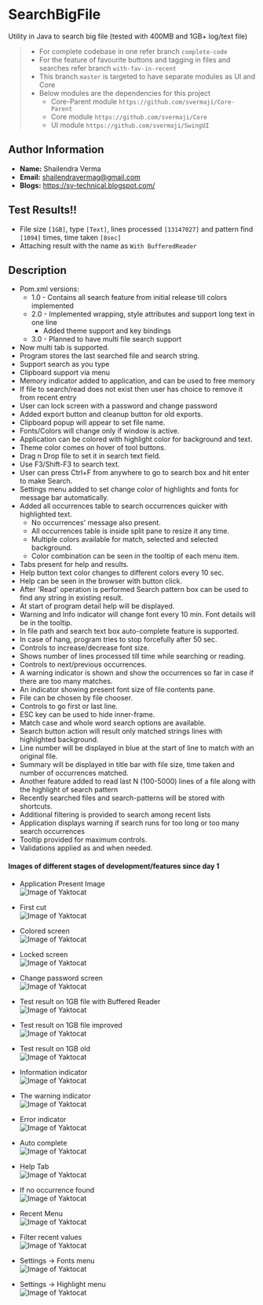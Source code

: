 # SearchBigFile
Utility in Java to search big file (tested with 400MB and 1GB+ log/text file)

> * For complete codebase in one refer branch `complete-code`
> * For the feature of favourite buttons and tagging in files and searches refer branch `with-fav-in-recent`
> * This branch `master` is targeted to have separate modules as UI and Core
> * Below modules are the dependencies for this project
>   - Core-Parent module `https://github.com/svermaji/Core-Parent`
>   - Core module `https://github.com/svermaji/Core`
>   - UI module `https://github.com/svermaji/SwingUI`

## Author Information
* **Name:** Shailendra Verma
* **Email:** shailendravermag@gmail.com
* **Blogs:** https://sv-technical.blogspot.com/

## Test Results!!
 - File size `[1GB]`, type `[Text]`, lines processed `[13147027]` and pattern find `[1094]` times, time taken `[8sec]`
 - Attaching result with the name as `With BufferedReader`

## Description
* Pom.xml versions:
  * 1.0 - Contains all search feature from initial release till colors implemented
  * 2.0 - Implemented wrapping, style attributes and support long text in one line
    * Added theme support and key bindings
  * 3.0 - Planned to have multi file search support
* Now multi tab is supported. 
* Program stores the last searched file and search string. 
* Support search as you type
* Clipboard support via menu
* Memory indicator added to application, and can be used to free memory
* If file to search/read does not exist then user has choice to remove it from recent entry
* User can lock screen with a password and change password
* Added export button and cleanup button for old exports. 
* Clipboard popup will appear to set file name.
* Fonts/Colors will change only if window is active.
* Application can be colored with highlight color for background and text.
* Theme color comes on hover of tool buttons.
* Drag n Drop file to set it in search text field.
* Use F3/Shift-F3 to search text.
* User can press Ctrl+F from anywhere to go to search box and hit enter to make Search. 
* Settings menu added to set change color of highlights and fonts for message bar automatically. 
* Added all occurrences table to search occurrences quicker with highlighted text.  
    * No occurrences' message also present. 
    * All occurrences table is inside split pane to resize it any time. 
    * Multiple colors available for match, selected and selected background. 
    * Color combination can be seen in the tooltip of each menu item. 
* Tabs present for help and results. 
* Help button text color changes to different colors every 10 sec. 
* Help can be seen in the browser with button click. 
* After 'Read' operation is performed Search pattern box can be used to find any string in existing result. 
* At start of program detail help will be displayed. 
* Warning and Info indicator will change font every 10 min.  Font details will be in the tooltip. 
* In file path and search text box auto-complete feature is supported. 
* In case of hang, program tries to stop forcefully after 50 sec. 
* Controls to increase/decrease font size. 
* Shows number of lines processed till time while searching or reading. 
* Controls to next/previous occurrences. 
* A warning indicator is shown and show the occurrences so far in case if there are too many matches. 
* An indicator showing present font size of file contents pane.
* File can be chosen by file chooser.
* Controls to go first or last line.
* ESC key can be used to hide inner-frame.
* Match case and whole word search options are available. 
* Search button action will result only matched strings lines with highlighted background. 
* Line number will be displayed in blue at the start of line to match with an original file. 
* Summary will be displayed in title bar with file size, time taken and number of occurrences matched.
* Another feature added to read last N (100-5000) lines of a file along with the highlight of search pattern  
* Recently searched files and search-patterns will be stored with shortcuts. 
* Additional filtering is provided to search among recent lists
* Application displays warning if search runs for too long or too many search occurrences 
* Tooltip provided for maximum controls.  
* Validations applied as and when needed.

#### Images of different stages of development/features since day 1
* Application Present Image<br>
![Image of Yaktocat](https://github.com/svermaji/SearchBigFile/blob/master/app-images/app-image-19-oct-2021.png)

* First cut<br>
![Image of Yaktocat](https://github.com/svermaji/SearchBigFile/blob/master/app-images/app-image-first-cut.png)

* Colored screen<br>
![Image of Yaktocat](https://github.com/svermaji/SearchBigFile/blob/master/app-images/app-image-colored-7-oct-2021.png)

* Locked screen<br>
![Image of Yaktocat](https://github.com/svermaji/SearchBigFile/blob/master/app-images/app-image-lock-1-oct-2021.png)

* Change password screen<br>
![Image of Yaktocat](https://github.com/svermaji/SearchBigFile/blob/master/app-images/app-image-change-pwd-1-oct-2021.png)

* Test result on 1GB file with Buffered Reader<br>
![Image of Yaktocat](https://github.com/svermaji/SearchBigFile/blob/master/app-images/app-test-result-BR.png)

* Test result on 1GB file improved<br>
![Image of Yaktocat](https://github.com/svermaji/SearchBigFile/blob/master/app-images/app-test-1gb-new.png)

* Test result on 1GB old<br>
![Image of Yaktocat](https://github.com/svermaji/SearchBigFile/blob/master/app-images/app-test-1gb.png)

* Information indicator<br>
![Image of Yaktocat](https://github.com/svermaji/SearchBigFile/blob/master/app-images/app-image-info.png)

* The warning indicator<br>
![Image of Yaktocat](https://github.com/svermaji/SearchBigFile/blob/master/app-images/app-image-warn.png)

* Error indicator<br>
![Image of Yaktocat](https://github.com/svermaji/SearchBigFile/blob/master/app-images/app-image-error.png)

* Auto complete<br>
![Image of Yaktocat](https://github.com/svermaji/SearchBigFile/blob/master/app-images/app-image-ac.png)

* Help Tab<br>
![Image of Yaktocat](https://github.com/svermaji/SearchBigFile/blob/master/app-images/app-image-help.png)

* If no occurrence found<br>
![Image of Yaktocat](https://github.com/svermaji/SearchBigFile/blob/master/app-images/app-image-no-occr.png)

* Recent Menu<br>
![Image of Yaktocat](https://github.com/svermaji/SearchBigFile/blob/master/app-images/app-image-recent.png)

* Filter recent values<br>
![Image of Yaktocat](https://github.com/svermaji/SearchBigFile/blob/master/app-images/app-image-recent-filter.png)

* Settings -> Fonts menu<br>
![Image of Yaktocat](https://github.com/svermaji/SearchBigFile/blob/master/app-images/app-image-fonts-menu.png)

* Settings -> Highlight menu<br>
![Image of Yaktocat](https://github.com/svermaji/SearchBigFile/blob/master/app-images/app-image-highlight-color-options.png)
